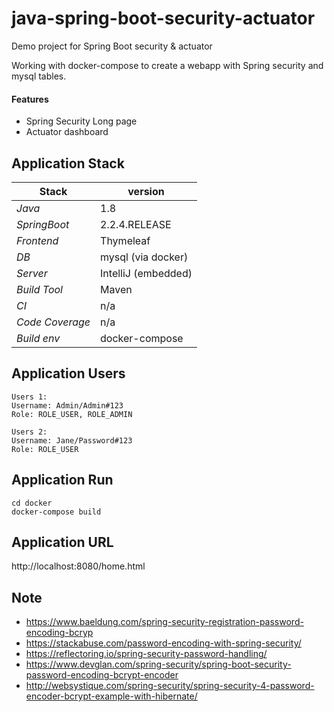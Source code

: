 # java-spring-boot-security-actuator
Demo project for Spring Boot security &amp; actuator

Working with docker-compose to create a webapp with Spring security and mysql tables.

#### Features
- Spring Security Long page
- Actuator dashboard 

## Application Stack

Stack  | version |
--- | --- |  
*Java* | 1.8
*SpringBoot* |  2.2.4.RELEASE
*Frontend* | Thymeleaf 
*DB* | mysql (via docker)
*Server* | IntelliJ (embedded)
*Build Tool* | Maven
*CI* | n/a
*Code Coverage* | n/a
*Build env* | docker-compose

## Application Users
    Users 1:
    Username: Admin/Admin#123
    Role: ROLE_USER, ROLE_ADMIN

    Users 2:
    Username: Jane/Password#123
    Role: ROLE_USER

## Application Run
```
cd docker
docker-compose build  
```

## Application URL
http://localhost:8080/home.html


## Note 
- https://www.baeldung.com/spring-security-registration-password-encoding-bcryp
- https://stackabuse.com/password-encoding-with-spring-security/
- https://reflectoring.io/spring-security-password-handling/
- https://www.devglan.com/spring-security/spring-boot-security-password-encoding-bcrypt-encoder
- http://websystique.com/spring-security/spring-security-4-password-encoder-bcrypt-example-with-hibernate/

